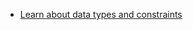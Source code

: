 * [Learn about data types and constraints](/cloud/cloud-data-modeling/data-types)

<!-- commented out because this isn't in the current branch
| Data type | Optional constraints | Further information |
|---|---|---|
| bool (boolean) | none |  |
| decimal | SCALE | [DECIMAL data type](/cloud/cloud-databases/cloud-decimal-data-type) |
| id | none | [ID data type](/cloud/cloud-databases/cloud-id-data-type) |
| idset | Time Quantum, TTL (Time to live) | [IDSET data type](/cloud/cloud-databases/cloud-idset-data-type) |
| int | min, max | [INT data type](/cloud/cloud-databases/cloud-int-data-type) |
| string | none | [STRING data type](/cloud/cloud-databases/cloud-string-data-type) |
| stringset | Time Quantum, TTL (Time to live) | [STRINGSET data type](/cloud/cloud-databases/cloud-stringset-data-type) |
| timestamp | Time unit | [TIMESTAMP data type](/cloud/cloud-databases/cloud-timestamp-data-type) |
-->
